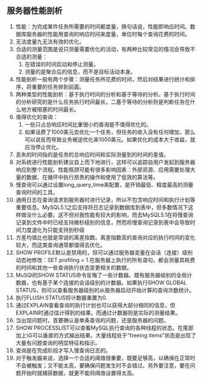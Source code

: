 ## 服务器性能剖析

1. 性能：为完成某件任务所需要的时间都度量，换句话说，性能即响应时间。数据库服务器的性能用查询的响应时间来度量，单位时每个查询花费的时间。
2. 无法度量九无法有效的优化。
3. 合适的测量范围是说只测量需要优化的活动，有两种比较常见的情况会导致不合适的测量：
   1. 在错误的时间启动和停止测量。
   2. 测量的是聚合后的信息，而不是目标活动本身。
4. 性能剖析一般有两个步骤：测量任务所花费的时间，然后对结果进行统计和排序，将重要的任务排到前面。
5. 两种类型的性能剖析：基于执行时间的分析和基于等待的分析。基于执行时间的分析研究的是什么任务执行时间最长，二基于等待的分析则是判断任务在什么地方被阻塞的时间最长。
6. 值得优化的查询：
   1. 一些只占总响应时间比重很小的查询是不值得优化的。
   2. 如果话费了1000美元去优化一个任务，但任务的收入没有任何增加，那么可以说反而导致业务被逆优化来1000美元。如果优化的成本大于收益，就应当停止优化。
7. 丢失的时间指的是任务的总响应时间和实际测量到的时间的差值。
8. 对系统进行性能剖析建议自上而下地进行，这样可以追踪自用户发起到服务器响应到整个流程。性能瓶颈可能有很多影响因素：外部资源、应用需要处理大量的数据、在循环中执行昂贵的操作和使用了低效的算法等。
9. 慢查询可以通过设置long_query_time来配置，是开销最低、精度最高的测量查询时间的工具。
10. 通用日志在查询请求到服务器时进行记录，所以不包含响应时间和执行计划等重要信息。MySQL5.1之后支持将日志记录到数据库到表中，但多数情况下这样做没什么必要。这不但对我性能有较大的影响，而去MySQL5.1在将慢查询记录到文件中时已经支持微秒级别的信息，然而将慢查询记录到表中会导致时间力度退化为只能支持到秒级
11. 方差均值比也就是常说的离差指数。离差指数高的查询对应的执行时间的变化较大，而这类查询通常都值得去优化。
12. SHOW PROFILE默认是禁用的，但可以通过服务器变量在会话（连接）级别动态地修改：SET profiling = 1.在服务器上执行的所有语句，都会测量其耗费的时间和其他一些查询执行状态变更相关的数据。
13. MuSQl的SHOW STATUS命令反悔了一些计数器。既有服务器级别的全局计数器，也有基于某个连接的会话级别的计数器。如果执行SHOW GLOBAL STATUS，则可以查看服务器级别的从服务器启动开始计算的查询次数统计。
14. 执行FLUSH STATUS将计数器重置为0.
15. 通过EXPLAIN查看查询的执行计划也可以获得大部分相同的信息，但EXPLAIN时通过估计得到的结果，而通过计数器则是实际的测量结果。
16. 当出现问题时，首要确认是单条查询的问题，还是服务器的问题。
17. SHOW PROCESSLIST可以查看MySQL执行查询的各种线程的状态。在尾部加上\G可以垂直的方式输出结果。大量线程处于“freeing items”状态是出现了大量有问题查询的明显特征和指示。
18. 查询是在完成阶段才写入慢查询日志的。
19. 对于触发器来说，选择一个合适的阈值很重要，既要足够高，以确保在正常时不会被触发；又不能太高，要确保问题发生时不会错过。另外要注意，要在问题开始时就捕获数据，就更不能将阈值设置得太高。